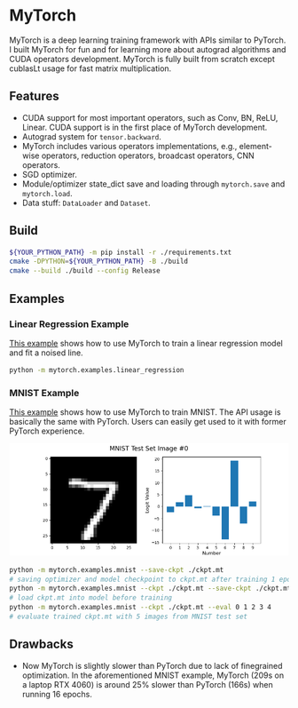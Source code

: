 # MyTorch

MyTorch is a deep learning training framework with APIs similar to PyTorch.
I built MyTorch for fun and for learning more about autograd algorithms and CUDA operators development.
MyTorch is fully built from scratch except cublasLt usage for fast matrix multiplication.

## Features

- CUDA support for most important operators, such as Conv, BN, ReLU, Linear. CUDA support is in the first place of MyTorch development.
- Autograd system for `tensor.backward`.
- MyTorch includes various operators implementations, e.g., element-wise operators, reduction operators, broadcast operators, CNN operators.
- SGD optimizer.
- Module/optimizer state_dict save and loading through `mytorch.save` and `mytorch.load`.
- Data stuff: `DataLoader` and `Dataset`.

## Build

```bash
${YOUR_PYTHON_PATH} -m pip install -r ./requirements.txt
cmake -DPYTHON=${YOUR_PYTHON_PATH} -B ./build
cmake --build ./build --config Release
```

## Examples

### Linear Regression Example

[This example](mytorch/examples/linear_regression.py) shows how to use MyTorch to train a linear regression model and fit a noised line.

```bash
python -m mytorch.examples.linear_regression
```

### MNIST Example

[This example](mytorch/examples/mnist.py) shows how to use MyTorch to train MNIST.
The API usage is basically the same with PyTorch.
Users can easily get used to it with former PyTorch experience.

![](resources/mnist.png)

```bash
python -m mytorch.examples.mnist --save-ckpt ./ckpt.mt
# saving optimizer and model checkpoint to ckpt.mt after training 1 epoch
python -m mytorch.examples.mnist --ckpt ./ckpt.mt --save-ckpt ./ckpt.mt
# load ckpt.mt into model before training
python -m mytorch.examples.mnist --ckpt ./ckpt.mt --eval 0 1 2 3 4
# evaluate trained ckpt.mt with 5 images from MNIST test set
```

## Drawbacks

- Now MyTorch is slightly slower than PyTorch due to lack of finegrained optimization. In the aforementioned MNIST example, MyTorch (209s on a laptop RTX 4060) is around 25% slower than PyTorch (166s) when running 16 epochs.